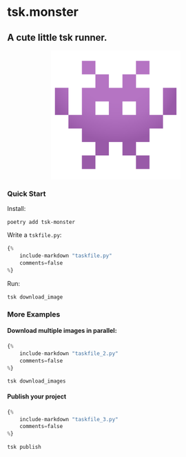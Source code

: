 # tsk.monster
## A cute little tsk runner.
<div style="display:flex; justify-content:center;"><img style="max-height:300px" src='tsk.svg' /></div>

### Quick Start

Install:

```
poetry add tsk-monster
```

Write a `tskfile.py`:

```py title="tskfile.py"
{%
    include-markdown "taskfile.py"
    comments=false
%}
```

Run:
```
tsk download_image
```

### More Examples

#### Download multiple images in parallel:

```py title="tskfile.py"
{%
    include-markdown "taskfile_2.py"
    comments=false
%}
```

```
tsk download_images
```

#### Publish your project

```py title="tskfile.py"
{%
    include-markdown "taskfile_3.py"
    comments=false
%}
```

```
tsk publish
```
